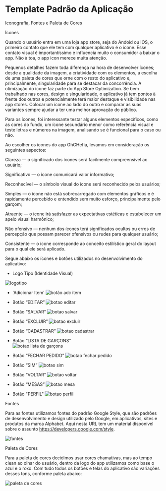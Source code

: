 # Template Padrão da Aplicação
Iconografia, Fontes e Paleta de Cores 

Ícones 

Quando o usuário entra em uma loja app store, seja do Andoid ou IOS, o primeiro contato que ele tem com qualquer aplicativo é o ícone. Esse contato visual é importantíssimo e influencia muito o consumidor a baixar o app. Não à toa, o app icon merece muita atenção.  

Pequenos detalhes fazem toda diferença na hora de desenvolver ícones; desde a qualidade da imagem, a criatividade com os elementos, a escolha de uma paleta de cores que orne com o resto do aplicativo e, principalmente, singularidade para se destacar da concorrência. A otimização do ícone faz parte do App Store Optimization. Se bem trabalhado nas cores, design e singularidade, o aplicativo já tem pontos à frente dos outros e potencialmente terá maior destaque e visibilidade nas app stores. Colocar um ícone ao lado do outro e comparar as suas variantes sempre ajudar a ter uma melhor aprovação do público. 

Para os ícones, foi interessante testar alguns elementos específicos, como as cores do fundo, um ícone secundário menor como referência visual e teste letras e números na imagem, analisando se é funcional para o caso ou não.  

Ao escolher os ícones do app OhCHefia, levamos em consideração os seguintes aspectos:   

Clareza — o significado dos ícones será facilmente compreensível ao usuário; 

Significativo — o ícone comunicará valor informativo; 

Reconhecível — o símbolo visual do ícone será reconhecido pelos usuários; 

Simples — o ícone não está sobrecarregado com elementos gráficos e é rapidamente percebido e entendido sem muito esforço, principalmente pelo garçom; 

Atraente — o ícone irá satisfazer as expectativas estéticas e estabelecer um apelo visual harmônico; 

Não ofensivo — nenhum dos ícones terá significados ocultos ou erros de percepção que possam parecer ofensivos ou rudes para qualquer usuário; 

Consistente — o ícone corresponde ao conceito estilístico geral do layout para o qual ele será aplicado. 


Segue abaixo os ícones e botões utilizados no desenvolvimento do aplicativo:

- Logo Tipo (Identidade Visual)


![logotipo](https://user-images.githubusercontent.com/59944150/236719947-d0a1a5dd-ea14-4a3f-bc2c-c6464c3a907a.png)


- 'Adicionar Item'
![botão adc item](https://user-images.githubusercontent.com/59944150/236719479-a07ecdac-452a-40e8-9970-2400414ae7df.png)



- Botão “EDITAR” 
![botao editar](https://user-images.githubusercontent.com/59944150/236719716-dfcf0e40-a528-4502-af98-3cc1e8cf64a3.png)



 - Botão “SALVAR” 
![botao salvar](https://user-images.githubusercontent.com/59944150/236719742-86b72da2-34ce-4577-91f3-974140250247.png)



 - Botão “EXCLUIR”
![botao excluir](https://user-images.githubusercontent.com/59944150/236720118-cf071942-ce84-4e27-9060-adf069f2f044.png)



 - Botão “CADASTRAR”
 ![botao cadastrar](https://user-images.githubusercontent.com/59944150/236719766-d64cc41c-b226-4432-ae4d-2c3371aa4f96.png)


 - Botão “LISTA DE GARÇONS”  
 ![botao lista de garçons](https://user-images.githubusercontent.com/59944150/236719775-8fa50131-065a-46c6-97f1-975860cdb0b8.png)


 - Botão “FECHAR PEDIDO” 
 ![botao fechar pedido](https://user-images.githubusercontent.com/59944150/236719790-9c809368-e007-4223-b44b-c28567075885.png)


 - Botão “SIM” 
 ![botao sim](https://user-images.githubusercontent.com/59944150/236719866-54692822-108a-4e65-a6d5-1b6181e8b88f.png)


 - Botão “VOLTAR” 
 ![botao voltar](https://user-images.githubusercontent.com/59944150/236719878-67eab441-c0dc-4e3f-afc2-16ad822b5d52.png)


 - Botão “MESAS” 
 ![botao mesa](https://user-images.githubusercontent.com/59944150/236719884-fc726fc3-7a8b-4904-bb75-01246d455318.png)


 - Botão "PERFIL" 
 ![botao perfil](https://user-images.githubusercontent.com/59944150/236719917-15650e00-38cc-4a92-b5b0-cb03f8a231ee.png)

Fontes 

Para as fontes utilizamos fontes do padrão Google Style, que são padrões de desenvolvimento e design utilizado pelo Google, em aplicativos, sites e produtos da marca Alphabet. Aqui nesta URL tem um material disponível sobre o assunto https://developers.google.com/style. 

![fontes](https://user-images.githubusercontent.com/59944150/236720566-c1de7af5-f95a-4936-8467-a8a8581545c0.png)




Paleta de Cores 

Para a paleta de cores decidimos usar cores chamativas, mas ao tempo clean ao olhar do usuário, dentro da logo do app utilizamos como base o azul e o roxo. Com tudo todos os botões e telas do aplicativo são variações desses tons, conforme paleta abaixo: 

![paleta de cores](https://user-images.githubusercontent.com/59944150/236720579-e6f6957a-1231-4d06-94a2-607717c97445.png)


 



 


